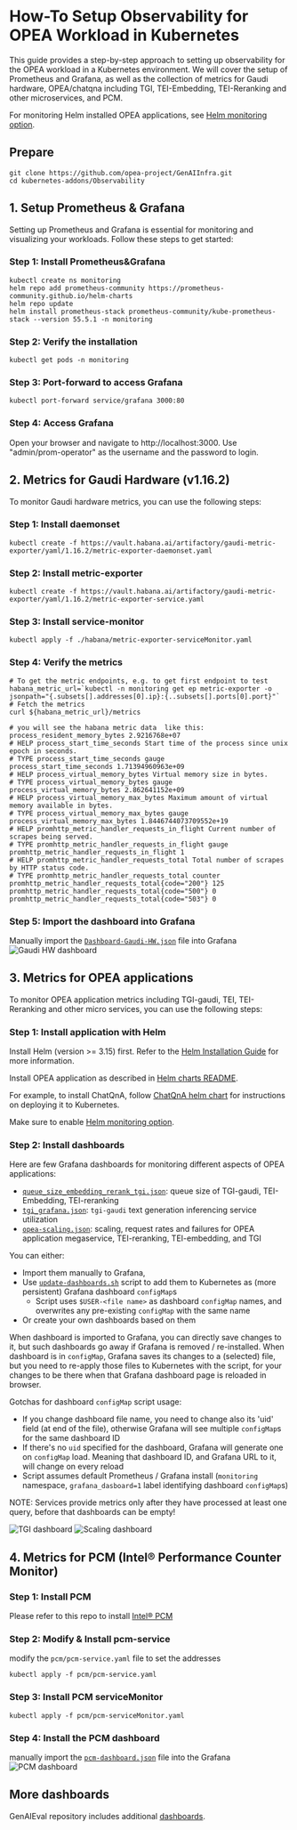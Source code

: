 # How-To Setup Observability for OPEA Workload in Kubernetes

This guide provides a step-by-step approach to setting up observability for the OPEA workload in a Kubernetes environment. We will cover the setup of Prometheus and Grafana, as well as the collection of metrics for Gaudi hardware, OPEA/chatqna including TGI, TEI-Embedding, TEI-Reranking and other microservices, and PCM.

For monitoring Helm installed OPEA applications, see [Helm monitoring option](../../helm-charts/monitoring.md).

## Prepare

```
git clone https://github.com/opea-project/GenAIInfra.git
cd kubernetes-addons/Observability
```

## 1. Setup Prometheus & Grafana

Setting up Prometheus and Grafana is essential for monitoring and visualizing your workloads. Follow these steps to get started:

### Step 1: Install Prometheus&Grafana

```
kubectl create ns monitoring
helm repo add prometheus-community https://prometheus-community.github.io/helm-charts
helm repo update
helm install prometheus-stack prometheus-community/kube-prometheus-stack --version 55.5.1 -n monitoring
```

### Step 2: Verify the installation

```
kubectl get pods -n monitoring
```

### Step 3: Port-forward to access Grafana

```
kubectl port-forward service/grafana 3000:80
```

### Step 4: Access Grafana

Open your browser and navigate to http://localhost:3000. Use "admin/prom-operator" as the username and the password to login.

## 2. Metrics for Gaudi Hardware (v1.16.2)

To monitor Gaudi hardware metrics, you can use the following steps:

### Step 1: Install daemonset

```
kubectl create -f https://vault.habana.ai/artifactory/gaudi-metric-exporter/yaml/1.16.2/metric-exporter-daemonset.yaml
```

### Step 2: Install metric-exporter

```
kubectl create -f https://vault.habana.ai/artifactory/gaudi-metric-exporter/yaml/1.16.2/metric-exporter-service.yaml
```

### Step 3: Install service-monitor

```
kubectl apply -f ./habana/metric-exporter-serviceMonitor.yaml
```

### Step 4: Verify the metrics

```
# To get the metric endpoints, e.g. to get first endpoint to test
habana_metric_url=`kubectl -n monitoring get ep metric-exporter -o jsonpath="{.subsets[].addresses[0].ip}:{..subsets[].ports[0].port}"`
# Fetch the metrics
curl ${habana_metric_url}/metrics

# you will see the habana metric data  like this:
process_resident_memory_bytes 2.9216768e+07
# HELP process_start_time_seconds Start time of the process since unix epoch in seconds.
# TYPE process_start_time_seconds gauge
process_start_time_seconds 1.71394960963e+09
# HELP process_virtual_memory_bytes Virtual memory size in bytes.
# TYPE process_virtual_memory_bytes gauge
process_virtual_memory_bytes 2.862641152e+09
# HELP process_virtual_memory_max_bytes Maximum amount of virtual memory available in bytes.
# TYPE process_virtual_memory_max_bytes gauge
process_virtual_memory_max_bytes 1.8446744073709552e+19
# HELP promhttp_metric_handler_requests_in_flight Current number of scrapes being served.
# TYPE promhttp_metric_handler_requests_in_flight gauge
promhttp_metric_handler_requests_in_flight 1
# HELP promhttp_metric_handler_requests_total Total number of scrapes by HTTP status code.
# TYPE promhttp_metric_handler_requests_total counter
promhttp_metric_handler_requests_total{code="200"} 125
promhttp_metric_handler_requests_total{code="500"} 0
promhttp_metric_handler_requests_total{code="503"} 0
```

### Step 5: Import the dashboard into Grafana

Manually import the [`Dashboard-Gaudi-HW.json`](./habana/Dashboard-Gaudi-HW.json) file into Grafana
![Gaudi HW dashboard](./assets/habana.png)

## 3. Metrics for OPEA applications

To monitor OPEA application metrics including TGI-gaudi, TEI, TEI-Reranking and other micro services, you can use the following steps:

### Step 1: Install application with Helm

Install Helm (version >= 3.15) first. Refer to the [Helm Installation Guide](https://helm.sh/docs/intro/install/) for more information.

Install OPEA application as described in [Helm charts README](../../helm-charts/README.md).

For example, to install ChatQnA, follow [ChatQnA helm chart](https://github.com/opea-project/GenAIInfra/tree/main/helm-charts/chatqna/README.md) for instructions on deploying it to Kubernetes.

Make sure to enable [Helm monitoring option](../../helm-charts/monitoring.md).

### Step 2: Install dashboards

Here are few Grafana dashboards for monitoring different aspects of OPEA applications:

- [`queue_size_embedding_rerank_tgi.json`](./chatqna/dashboard/queue_size_embedding_rerank_tgi.json): queue size of TGI-gaudi, TEI-Embedding, TEI-reranking
- [`tgi_grafana.json`](./chatqna/dashboard/tgi_grafana.json): `tgi-gaudi` text generation inferencing service utilization
- [`opea-scaling.json`](./opea-apps/opea-scaling.json): scaling, request rates and failures for OPEA application megaservice, TEI-reranking, TEI-embedding, and TGI

You can either:

- Import them manually to Grafana,
- Use [`update-dashboards.sh`](./update-dashboards.sh) script to add them to Kubernetes as (more persistent) Grafana dashboard `configMap`s
  - Script uses `$USER-<file name>` as dashboard `configMap` names, and overwrites any pre-existing `configMap` with the same name
- Or create your own dashboards based on them

When dashboard is imported to Grafana, you can directly save changes to it, but such dashboards go away if Grafana is removed / re-installed. When dashboard is in `configMap`, Grafana saves its changes to a (selected) file, but you need to re-apply those files to Kubernetes with the script, for your changes to be there when that Grafana dashboard page is reloaded in browser.

Gotchas for dashboard `configMap` script usage:

- If you change dashboard file name, you need to change also its 'uid' field (at end of the file), otherwise Grafana will see multiple `configMap`s for the same dashboard ID
- If there's no `uid` specified for the dashboard, Grafana will generate one on `configMap` load. Meaning that dashboard ID, and Grafana URL to it, will change on every reload
- Script assumes default Prometheus / Grafana install (`monitoring` namespace, `grafana_dasboard=1` label identifying dashboard `configMap`s)

NOTE: Services provide metrics only after they have processed at least one query, before that dashboards can be empty!

![TGI dashboard](./assets/tgi.png)
![Scaling dashboard](./assets/opea-scaling.png)

## 4. Metrics for PCM (Intel® Performance Counter Monitor)

### Step 1: Install PCM

Please refer to this repo to install [Intel® PCM](https://github.com/intel/pcm)

### Step 2: Modify & Install pcm-service

modify the `pcm/pcm-service.yaml` file to set the addresses

```
kubectl apply -f pcm/pcm-service.yaml
```

### Step 3: Install PCM serviceMonitor

```
kubectl apply -f pcm/pcm-serviceMonitor.yaml
```

### Step 4: Install the PCM dashboard

manually import the [`pcm-dashboard.json`](./pcm/pcm-dashboard.json) file into the Grafana
![PCM dashboard](./assets/pcm.png)

## More dashboards

GenAIEval repository includes additional [dashboards](https://github.com/opea-project/GenAIEval/tree/main/evals/benchmark/grafana).
